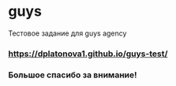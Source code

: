 # guys
Тестовое задание для guys agency

### https://dplatonova1.github.io/guys-test/

### Большое спасибо за внимание!